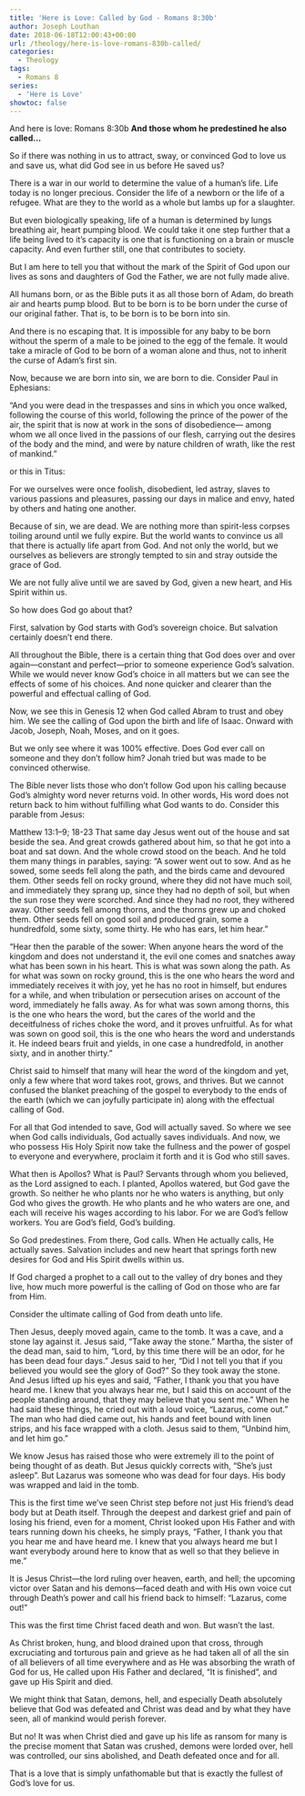```yaml
---
title: 'Here is Love: Called by God - Romans 8:30b'
author: Joseph Louthan
date: 2018-06-18T12:00:43+00:00
url: /theology/here-is-love-romans-830b-called/
categories:
  - Theology
tags:
  - Romans 8
series:
  - 'Here is Love'
showtoc: false
---
```

And here is love: Romans 8:30b **And those whom he predestined he also called…**

So if there was nothing in us to attract, sway, or convinced God to love us and save us, what did God see in us before He saved us?

There is a war in our world to determine the value of a human’s life. Life today is no longer precious. Consider the life of a newborn or the life of a refugee. What are they to the world as a whole but lambs up for a slaughter.

But even biologically speaking, life of a human is determined by lungs breathing air, heart pumping blood. We could take it one step further that a life being lived to it’s capacity is one that is functioning on a brain or muscle capacity. And even further still, one that contributes to society.

But I am here to tell you that without the mark of the Spirit of God upon our lives as sons and daughters of God the Father, we are not fully made alive.

All humans born, or as the Bible puts it as all those born of Adam, do breath air and hearts pump blood. But to be born is to be born under the curse of our original father. That is, to be born is to be born into sin.

And there is no escaping that. It is impossible for any baby to be born without the sperm of a male to be joined to the egg of the female. It would take a miracle of God to be born of a woman alone and thus, not to inherit the curse of Adam’s first sin.

Now, because we are born into sin, we are born to die. Consider Paul in Ephesians:

“And you were dead in the trespasses and sins in which you once walked, following the course of this world, following the prince of the power of the air, the spirit that is now at work in the sons of disobedience— among whom we all once lived in the passions of our flesh, carrying out the desires of the body and the mind, and were by nature children of wrath, like the rest of mankind.”

or this in Titus:

For we ourselves were once foolish, disobedient, led astray, slaves to various passions and pleasures, passing our days in malice and envy, hated by others and hating one another.

Because of sin, we are dead. We are nothing more than spirit-less corpses toiling around until we fully expire. But the world wants to convince us all that there is actually life apart from God. And not only the world, but we ourselves as believers are strongly tempted to sin and stray outside the grace of God.

We are not fully alive until we are saved by God, given a new heart, and His Spirit within us.

So how does God go about that?

First, salvation by God starts with God’s sovereign choice. But salvation certainly doesn’t end there.

All throughout the Bible, there is a certain thing that God does over and over again—constant and perfect—prior to someone experience God’s salvation. While we would never know God’s choice in all matters but we can see the effects of some of his choices. And none quicker and clearer than the powerful and effectual calling of God.

Now, we see this in Genesis 12 when God called Abram to trust and obey him. We see the calling of God upon the birth and life of Isaac. Onward with Jacob, Joseph, Noah, Moses, and on it goes.

But we only see where it was 100% effective. Does God ever call on someone and they don’t follow him? Jonah tried but was made to be convinced otherwise.

The Bible never lists those who don’t follow God upon his calling because God’s almighty word never returns void. In other words, His word does not return back to him without fulfilling what God wants to do.  Consider this parable from Jesus:

Matthew 13:1–9; 18-23 That same day Jesus went out of the house and sat beside the sea. And great crowds gathered about him, so that he got into a boat and sat down. And the whole crowd stood on the beach. And he told them many things in parables, saying: “A sower went out to sow. And as he sowed, some seeds fell along the path, and the birds came and devoured them. Other seeds fell on rocky ground, where they did not have much soil, and immediately they sprang up, since they had no depth of soil, but when the sun rose they were scorched. And since they had no root, they withered away. Other seeds fell among thorns, and the thorns grew up and choked them. Other seeds fell on good soil and produced grain, some a hundredfold, some sixty, some thirty. He who has ears, let him hear.”

“Hear then the parable of the sower: When anyone hears the word of the kingdom and does not understand it, the evil one comes and snatches away what has been sown in his heart. This is what was sown along the path. As for what was sown on rocky ground, this is the one who hears the word and immediately receives it with joy, yet he has no root in himself, but endures for a while, and when tribulation or persecution arises on account of the word, immediately he falls away. As for what was sown among thorns, this is the one who hears the word, but the cares of the world and the deceitfulness of riches choke the word, and it proves unfruitful. As for what was sown on good soil, this is the one who hears the word and understands it. He indeed bears fruit and yields, in one case a hundredfold, in another sixty, and in another thirty.”

Christ said to himself that many will hear the word of the kingdom and yet, only a few where that word takes root, grows, and thrives. But we cannot confused the blanket preaching of the gospel to everybody to the ends of the earth (which we can joyfully participate in) along with the effectual calling of God.

For all that God intended to save, God will actually saved. So where we see when God calls individuals, God actually saves individuals. And now, we who possess His Holy Spirit now take the fullness and the power of gospel to everyone and everywhere, proclaim it forth and it is God who still saves.

What then is Apollos? What is Paul? Servants through whom you believed, as the Lord assigned to each. I planted, Apollos watered, but God gave the growth. So neither he who plants nor he who waters is anything, but only God who gives the growth. He who plants and he who waters are one, and each will receive his wages according to his labor. For we are God’s fellow workers. You are God’s field, God’s building.

So God predestines. From there, God calls. When He actually calls, He actually saves. Salvation includes and new heart that springs forth new desires for God and His Spirit dwells within us.

If God charged a prophet to a call out to the valley of dry bones and they live, how much more powerful is the calling of God on those who are far from Him.

Consider the ultimate calling of God from death unto life.

Then Jesus, deeply moved again, came to the tomb. It was a cave, and a stone lay against it. Jesus said, “Take away the stone.” Martha, the sister of the dead man, said to him, “Lord, by this time there will be an odor, for he has been dead four days.” Jesus said to her, “Did I not tell you that if you believed you would see the glory of God?” So they took away the stone. And Jesus lifted up his eyes and said, “Father, I thank you that you have heard me. I knew that you always hear me, but I said this on account of the people standing around, that they may believe that you sent me.” When he had said these things, he cried out with a loud voice, “Lazarus, come out.” The man who had died came out, his hands and feet bound with linen strips, and his face wrapped with a cloth. Jesus said to them, “Unbind him, and let him go.”

We know Jesus has raised those who were extremely ill to the point of being thought of as death. But Jesus quickly corrects with, “She’s just asleep”. But Lazarus was someone who was dead for four days. His body was wrapped and laid in the tomb.

This is the first time we’ve seen Christ step before not just His friend’s dead body but at Death itself. Through the deepest and darkest grief and pain of losing his friend, even for a moment, Christ looked upon His Father and with tears running down his cheeks, he simply prays, “Father, I thank you that you hear me and have heard me. I knew that you always heard me but I want everybody around here to know that as well so that they believe in me.”

It is Jesus Christ—the lord ruling over heaven, earth, and hell; the upcoming victor over Satan and his demons—faced death and with His own voice cut through Death’s power and call his friend back to himself: “Lazarus, come out!”

This was the first time Christ faced death and won. But wasn’t the last.

As Christ broken, hung, and blood drained upon that cross, through excruciating and torturous pain and grieve as he had taken all of all the sin of all believers of all time everywhere and as He was absorbing the wrath of God for us, He called upon His Father and declared, “It is finished”, and gave up His Spirit and died.

We might think that Satan, demons, hell, and especially Death absolutely believe that God was defeated and Christ was dead and by what they have seen, all of mankind would perish forever.

But no! It was when Christ died and gave up his life as ransom for many is the precise moment that Satan was crushed, demons were lorded over, hell was controlled, our sins abolished, and Death defeated once and for all.

That is a love that is simply unfathomable but that is exactly the fullest of God’s love for us.
